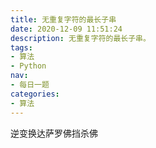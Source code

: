 ```yaml
---
title: 无重复字符的最长子串
date: 2020-12-09 11:51:24
description: 无重复字符的最长子串。
tags:
- 算法
- Python
nav:
- 每日一题
categories:
- 算法
---
```


逆变换达萨罗佛挡杀佛